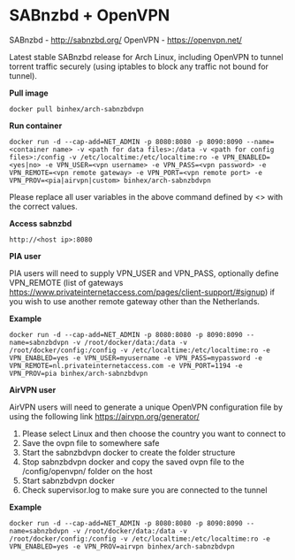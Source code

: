 SABnzbd + OpenVPN
==========================

SABnzbd - http://sabnzbd.org/
OpenVPN - https://openvpn.net/

Latest stable SABnzbd release for Arch Linux, including OpenVPN to tunnel torrent traffic securely (using iptables to block any traffic not bound for tunnel).

**Pull image**

```
docker pull binhex/arch-sabnzbdvpn
```

**Run container**

```
docker run -d --cap-add=NET_ADMIN -p 8080:8080 -p 8090:8090 --name=<container name> -v <path for data files>:/data -v <path for config files>:/config -v /etc/localtime:/etc/localtime:ro -e VPN_ENABLED=<yes|no> -e VPN_USER=<vpn username> -e VPN_PASS=<vpn password> -e VPN_REMOTE=<vpn remote gateway> -e VPN_PORT=<vpn remote port> -e VPN_PROV=<pia|airvpn|custom> binhex/arch-sabnzbdvpn
```

Please replace all user variables in the above command defined by <> with the correct values.

**Access sabnzbd**

```
http://<host ip>:8080
```

**PIA user**

PIA users will need to supply VPN_USER and VPN_PASS, optionally define VPN_REMOTE (list of gateways https://www.privateinternetaccess.com/pages/client-support/#signup) if you wish to use another remote gateway other than the Netherlands.

**Example**

```
docker run -d --cap-add=NET_ADMIN -p 8080:8080 -p 8090:8090 --name=sabnzbdvpn -v /root/docker/data:/data -v /root/docker/config:/config -v /etc/localtime:/etc/localtime:ro -e VPN_ENABLED=yes -e VPN_USER=myusername -e VPN_PASS=mypassword -e VPN_REMOTE=nl.privateinternetaccess.com -e VPN_PORT=1194 -e VPN_PROV=pia binhex/arch-sabnzbdvpn
```

**AirVPN user**

AirVPN users will need to generate a unique OpenVPN configuration file by using the following link https://airvpn.org/generator/

1. Please select Linux and then choose the country you want to connect to
2. Save the ovpn file to somewhere safe
3. Start the sabnzbdvpn docker to create the folder structure
4. Stop sabnzbdvpn docker and copy the saved ovpn file to the /config/openvpn/ folder on the host
5. Start sabnzbdvpn docker
6. Check supervisor.log to make sure you are connected to the tunnel

**Example**

```
docker run -d --cap-add=NET_ADMIN -p 8080:8080 -p 8090:8090 --name=sabnzbdvpn -v /root/docker/data:/data -v /root/docker/config:/config -v /etc/localtime:/etc/localtime:ro -e VPN_ENABLED=yes -e VPN_PROV=airvpn binhex/arch-sabnzbdvpn
```
